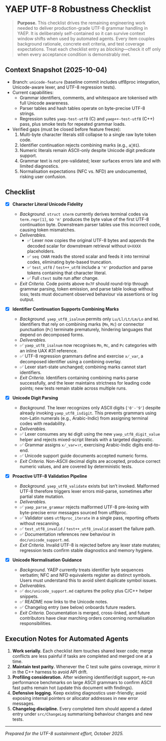 # YAEP UTF-8 Robustness Checklist

> **Purpose.** This checklist drives the remaining engineering work needed to deliver production-grade UTF-8 grammar handling in YAEP. It is deliberately self-contained so it can survive context window shifts when used by automated agents. Every item couples background rationale, concrete exit criteria, and test coverage expectations. Treat each checklist entry as *blocking*—check it off only when every acceptance condition is demonstrably met.

## Context Snapshot (2025-10-04)

- Branch: `unicode-feature` (baseline commit includes utf8proc integration, Unicode-aware lexer, and UTF-8 regression tests).
- Current capabilities:
  - Grammar identifiers, comments, and whitespace are tokenised with full Unicode awareness.
  - Parser tables and hash tables operate on byte-precise UTF-8 strings.
  - Regression suites `yaep-test-utf8` (C) and `yaep++-test-utf8` (C++) pass, plus smoke tests for repeated grammar loads.
- Verified gaps (must be closed before feature freeze):
  1. Multi-byte character literals still collapse to a single raw byte token code.
  2. Identifier continuation rejects combining marks (e.g., `a01`).
  3. Numeric literals remain ASCII-only despite Unicode digit predicate support.
  4. Grammar text is not pre-validated; lexer surfaces errors late and with limited diagnostics.
  5. Normalisation expectations (NFC vs. NFD) are undocumented, risking user confusion.

## Checklist

- [x] **Character Literal Unicode Fidelity**
  - *Background.* `struct sterm` currently derives terminal codes via `term.repr[1]`, so `'π'` produces the byte value of the first UTF-8 continuation byte. Downstream parser tables use this incorrect code, causing token mismatches.
  - *Deliverables.*
    - ✅ Lexer now copies the original UTF-8 bytes and appends the decoded scalar for downstream retrieval without `U+XXXX` placeholders.
    - ✅ `seq CHAR` reads the stored scalar and feeds it into terminal codes, eliminating byte-based truncation.
    - ✅ `test_utf8` / `test++_utf8` include a `'π'` production and parse tokens containing that character literal.
    - ✅ Full `ctest` suite run after change.
  - *Exit Criteria.* Code points above `0x7F` should round-trip through grammar parsing, token emission, and parse table lookup without loss; tests must document observed behaviour via assertions or log output.

- [x] **Identifier Continuation Supports Combining Marks**
  - *Background.* `yaep_utf8_isalnum` permits only `Lu/Ll/Lt/Lm/Lo` and `Nd`. Identifiers that rely on combining marks (`Mn`, `Mc`) or connector punctuation (`Pc`) terminate prematurely, hindering languages that depend on decomposed forms.
  - *Deliverables.*
  - ✅ `yaep_utf8_isalnum` now recognises `Mn`, `Mc`, and `Pc` categories with an inline UAX #31 reference.
  - ✅ UTF-8 regression grammars define and exercise `x̸_var`, a decomposed identifier using a combining overlay.
  - ✅ Lexer start-state unchanged; combining marks cannot start identifiers.
  - *Exit Criteria.* Identifiers containing combining marks parse successfully, and the lexer maintains strictness for leading code points; new tests remain stable across multiple runs.

- [x] **Unicode Digit Parsing**
  - *Background.* The lexer recognizes only ASCII digits (`'0'-'9'`) despite already invoking `yaep_utf8_isdigit`. This prevents grammars using non-Latin numerals (e.g., Arabic-Indic) from assigning terminal codes with readability.
  - *Deliverables.*
  - ✅ Lexer consumes any `Nd` digit using the new `yaep_utf8_digit_value` helper and rejects mixed-script literals with a targeted diagnostic.
  - ✅ Grammar assigns `x̸_var=١٢`, exercising Arabic-Indic digits end-to-end.
  - ✅ Unicode support guide documents accepted numeric forms.
  - *Exit Criteria.* Non-ASCII decimal digits are accepted, produce correct numeric values, and are covered by deterministic tests.

- [x] **Proactive UTF-8 Validation Pipeline**
  - *Background.* `yaep_utf8_validate` exists but isn’t invoked. Malformed UTF-8 therefore triggers lexer errors mid-parse, sometimes after partial state mutation.
  - *Deliverables.*
  - ✅ `yaep_parse_grammar` rejects malformed UTF-8 pre-lexing with byte-precise error messages sourced from utf8proc.
  - ✅ Validator uses `utf8proc_iterate` in a single pass, reporting offsets without rescanning.
  - ✅ `test_utf8_invalid` / `test++_utf8_invalid` assert the failure path.
  - ✅ Documentation references new behaviour in `doc/unicode_support.md`.
  - *Exit Criteria.* Invalid UTF-8 is rejected before any lexer state mutates; regression tests confirm stable diagnostics and memory hygiene.

- [x] **Unicode Normalisation Guidance**
  - *Background.* YAEP currently treats identifier byte sequences verbatim; NFC and NFD equivalents register as distinct symbols. Users must understand this to avoid silent duplicate symbol issues.
  - *Deliverables.*
  - ✅ `doc/unicode_support.md` captures the policy plus C/C++ helper snippets.
  - ✅ README now links to the Unicode notes.
  - ✅ Changelog entry (see below) onboards future readers.
  - *Exit Criteria.* Documentation is merged, cross-linked, and future contributors have clear marching orders concerning normalisation responsibilities.

## Execution Notes for Automated Agents

1. **Work serially.** Each checklist item touches shared lexer code; merge conflicts are less painful if tasks are completed and merged one at a time.
2. **Maintain test parity.** Whenever the C test suite gains coverage, mirror it in the C++ harness to avoid API drift.
3. **Profiling consideration.** After widening identifier/digit support, re-run performance benchmarks on large ASCII grammars to confirm ASCII fast paths remain hot (update this document with findings).
4. **Defensive logging.** Keep existing diagnostics user-friendly; avoid exposing internal pointers or allocator addresses in new error messages.
5. **Changelog discipline.** Every completed item should append a dated entry under `src/ChangeLog` summarising behaviour changes and new tests.

---
*Prepared for the UTF-8 sustainment effort, October 2025.*
